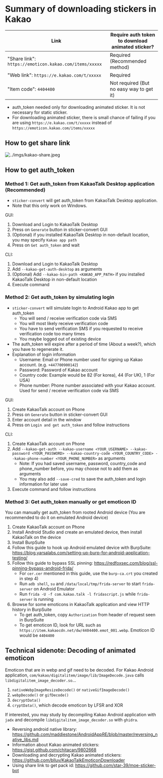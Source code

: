 # Summary of downloading stickers in Kakao
| Link                                                   | Require auth token to download animated sticker? |
| ------------------------------------------------------ | -------------------------------------------------|
| "Share link": `https://emoticon.kakao.com/items/xxxxx` | Required (Recommended method)                    |
| "Web link": `https://e.kakao.com/t/xxxxx`              | Required                                         |
| "Item code": `4404400`                                 | Not required (But no easy way to get it)         |

- auth_token needed only for downloading animated sticker. It is not necessary for static sticker.
- For downloading animated sticker, there is small chance of failing if you are using `https://e.kakao.com/t/xxxxx` instead of `https://emoticon.kakao.com/items/xxxxx`

## How to get share link
![../imgs/kakao-share.jpeg](../imgs/kakao-share.jpeg)

## How to get auth_token
### Method 1: Get auth_token from KakaoTalk Desktop application (Recommended)
- `sticker-convert` will get auth_token from KakaoTalk Desktop application.
- Note that this only work on Windows.

GUI:
1. Download and Login to KakaoTalk Desktop
2. Press on `Generate` button in sticker-convert GUI
3. (Optional) if you installed KakaoTalk Desktop in non-default location, you may specify `Kakao app path`
4. Press on `Get auth_token` and wait

CLI:
1. Download and Login to KakaoTalk Desktop
2. Add `--kakao-get-auth-desktop` as arguments
3. (Optional) Add `--kakao-bin-path <KAKAO_APP_PATH>` if you installed KakaoTalk Desktop in non-default location
3. Execute command

### Method 2: Get auth_token by simulating login
- `sticker-convert` will simulate login to Android Kakao app to get auth_token
    - You will send / receive verification code via SMS
    - You will most likely receive verification code
    - You have to send verification SMS if you requested to receive verification code too many times
    - You maybe logged out of existing device
- The auth_token will expire after a period of time (About a week?), which you have to regenerate it.
- Explanation of login information
    - Username: Email or Phone number used for signing up Kakao account. (e.g. `+447700900142`)
    - Password: Password of Kakao account
    - Country code: Example would be 82 (For korea), 44 (For UK), 1 (For USA)
    - Phone number: Phone number associated with your Kakao account. Used for send / receive verification code via SMS

GUI:
1. Create KakaoTalk account on Phone
2. Press on `Generate` button in sticker-convert GUI
3. Enter account detail in the window
4. Press on `Login and get auth_token` and follow instructions

CLI:
1. Create KakaoTalk account on Phone
2. Add `--kakao-get-auth --kakao-username <YOUR_USERNAME> --kakao-password <YOUR_PASSWORD> --kakao-country-code <YOUR_COUNTRY_CODE> --kakao-phone-number <YOUR_PHONE_NUMBER>` as arguments
    - Note: If you had saved username, password, country_code and phone_number before, you may choose not to add them as arguments
    - You may also add `--save-cred` to save the auth_token and login information for later use
3. Execute command and follow instructions

### Method 3: Get auth_token manually or get emoticon ID
You can manually get auth_token from rooted Android device (You are recommended to do it on emulated Android device)

1. Create KakaoTalk account on Phone
2. Install Android Studio and create an emulated device, then install KakaoTalk on the device
3. Install BurpSuite
4. Follow this guide to hook up Android emulated device with BurpSuite: https://blog.yarsalabs.com/setting-up-burp-for-android-application-testing/
5. Follow this guide to bypass SSL pinning: https://redfoxsec.com/blog/ssl-pinning-bypass-android-frida/
    - For `cer.cer` mentioned in this guide, use the `burp-ca.crt` you created in step 4)
    - Run `adb shell`, `su` and `/data/local/tmp/frida-server` to start `frida-server` on Android Emulator
    - Run `frida -U -f com.kakao.talk -l fridascript.js` while `frida-server` is running
6. Browse for some emoticons in KakaoTalk application and view HTTP history in BurpSuite
    - To get auth_token, copy `Authorization` from header of request seen in BurpSuite
    - To get emoticon ID, look for URL such as `https://item.kakaocdn.net/dw/4404400.emot_001.webp`. Emoticon ID would be `4404400`

## Technical sidenote: Decoding of animated emoticon
Emoticon that are in webp and gif need to be decoded. For Kakao Android application, `com/kakao/digitalitem/image/lib/ImageDecode.java` calls `libdigitalitem_image_decoder.so`...

1. `nativeWebpImageResizeDecode()` or `nativeGifImageDecode()`
2. `webpDecode()` or `gifDecode()`
3. `decryptData()`
4. `cryptData()`, which decode emoticon by LFSR and XOR

If interested, you may study by decompiling Kakao Android application with `jadx` and decompile `libdigitalitem_image_decoder.so` with `ghidra`.

- Reversing android native library: https://github.com/maddiestone/AndroidAppRE/blob/master/reversing_native_libs.md
- Information about Kakao animated stickers: https://gist.github.com/chitacan/9802668
- Downloading and decrypting Kakao animated stickers: https://github.com/blluv/KakaoTalkEmoticonDownloader
- Using share link to get pack id: https://github.com/star-39/moe-sticker-bot
